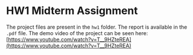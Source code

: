 # HW1 Midterm Assignment

The project files are present in the `hw1` folder.
The report is available in the `.pdf` file.
The demo video of the project can be seen here: [https://www.youtube.com/watch?v=T__9HZteREA](https://www.youtube.com/watch?v=T__9HZteREA)

